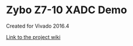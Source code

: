 # Zybo Z7-10 XADC Demo
Created for Vivado 2016.4

[Link to the project wiki](https://reference.digilentinc.com/learn/programmable-logic/tutorials/zybo-z7-xadc-demo/start)

